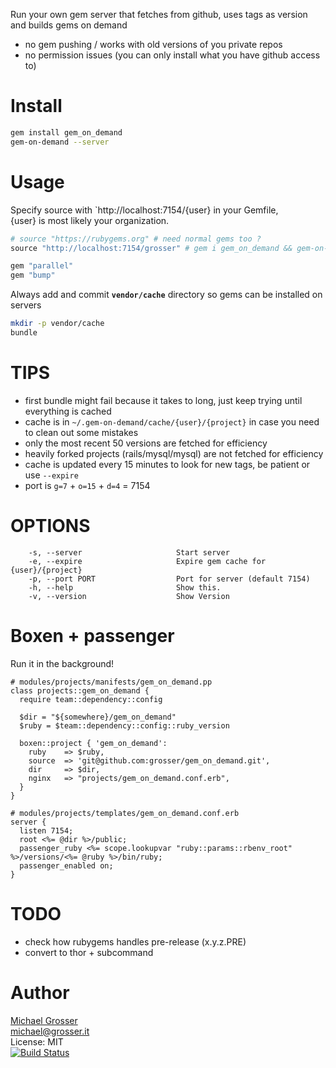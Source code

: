 Run your own gem server that fetches from github, uses tags as version and builds gems on demand

 - no gem pushing / works with old versions of you private repos
 - no permission issues (you can only install what you have github access to)

Install
=======

```Bash
gem install gem_on_demand
gem-on-demand --server
```

Usage
=====
Specify source with `http://localhost:7154/{user} in your Gemfile,<br/>
{user} is most likely your organization.

```Ruby
# source "https://rubygems.org" # need normal gems too ?
source "http://localhost:7154/grosser" # gem i gem_on_demand && gem-on-demand --server

gem "parallel"
gem "bump"
```

Always add and commit **`vendor/cache`** directory so gems can be installed on servers
```Bash
mkdir -p vendor/cache
bundle
```

TIPS
====
 - first bundle might fail because it takes to long, just keep trying until everything is cached
 - cache is in `~/.gem-on-demand/cache/{user}/{project}` in case you need to clean out some mistakes
 - only the most recent 50 versions are fetched for efficiency
 - heavily forked projects (rails/mysql/mysql) are not fetched for efficiency
 - cache is updated every 15 minutes to look for new tags, be patient or use `--expire`
 - port is `g=7` + `o=15` + `d=4` = 7154

OPTIONS
=======

```
    -s, --server                     Start server
    -e, --expire                     Expire gem cache for {user}/{project}
    -p, --port PORT                  Port for server (default 7154)
    -h, --help                       Show this.
    -v, --version                    Show Version
```

Boxen + passenger
=================

Run it in the background!

```Puppet
# modules/projects/manifests/gem_on_demand.pp
class projects::gem_on_demand {
  require team::dependency::config

  $dir = "${somewhere}/gem_on_demand"
  $ruby = $team::dependency::config::ruby_version

  boxen::project { 'gem_on_demand':
    ruby    => $ruby,
    source  => 'git@github.com:grosser/gem_on_demand.git',
    dir     => $dir,
    nginx   => "projects/gem_on_demand.conf.erb",
  }
}
```

```Nginx
# modules/projects/templates/gem_on_demand.conf.erb
server {
  listen 7154;
  root <%= @dir %>/public;
  passenger_ruby <%= scope.lookupvar "ruby::params::rbenv_root" %>/versions/<%= @ruby %>/bin/ruby;
  passenger_enabled on;
}
```

TODO
====
 - check how rubygems handles pre-release (x.y.z.PRE)
 - convert to thor + subcommand

Author
======

[Michael Grosser](http://grosser.it)<br/>
michael@grosser.it<br/>
License: MIT<br/>
[![Build Status](https://travis-ci.org/grosser/gem_on_demand.png)](https://travis-ci.org/grosser/gem_on_demand)
